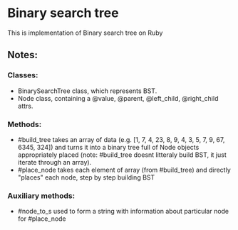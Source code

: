 # Binary search tree
This is implementation of Binary search tree on Ruby


## Notes:

### Classes:

+ BinarySearchTree class, which represents BST.
+ Node class, containing a @value, @parent, @left_child, @right_child attrs.


### Methods:

+ #build_tree takes an array of data (e.g. [1, 7, 4, 23, 8, 9, 4, 3, 5, 7, 9, 67, 6345, 324]) and turns it into a binary tree full of Node objects appropriately placed (note: #build_tree doesnt litteraly build BST, it just iterate through an array).
+ #place_node takes each element of array (from #build_tree) and directly "places" each node, step by step building BST

### Auxiliary methods:

+ #node_to_s used to form a string with information about particular node for #place_node
